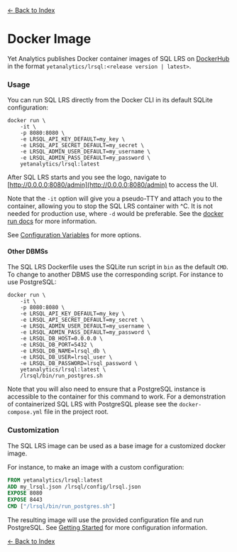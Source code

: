 [<- Back to Index](index.md)

# Docker Image

Yet Analytics publishes Docker container images of SQL LRS on [DockerHub](https://hub.docker.com/repository/docker/yetanalytics/lrsql) in the format `yetanalytics/lrsql:<release version | latest>`.

### Usage

You can run SQL LRS directly from the Docker CLI in its default SQLite configuration:

``` shell
docker run \
    -it \
    -p 8080:8080 \
    -e LRSQL_API_KEY_DEFAULT=my_key \
    -e LRSQL_API_SECRET_DEFAULT=my_secret \
    -e LRSQL_ADMIN_USER_DEFAULT=my_username \
    -e LRSQL_ADMIN_PASS_DEFAULT=my_password \
    yetanalytics/lrsql:latest
```

After SQL LRS starts and you see the logo, navigate to [http://0.0.0.0:8080/admin](http://0.0.0.0:8080/admin) to access the UI.

Note that the `-it` option will give you a pseudo-TTY and attach you to the container, allowing you to stop the SQL LRS container with ^C. It is not needed for production use, where `-d` would be preferable. See the [docker run docs](https://docs.docker.com/engine/reference/commandline/run/) for more information.

See [Configuration Variables](env_vars.md) for more options.

#### Other DBMSs

The SQL LRS Dockerfile uses the SQLite run script in `bin` as the default `CMD`. To change to another DBMS use the corresponding script. For instance to use PostgreSQL:

``` shell
docker run \
    -it \
    -p 8080:8080 \
    -e LRSQL_API_KEY_DEFAULT=my_key \
    -e LRSQL_API_SECRET_DEFAULT=my_secret \
    -e LRSQL_ADMIN_USER_DEFAULT=my_username \
    -e LRSQL_ADMIN_PASS_DEFAULT=my_password \
    -e LRSQL_DB_HOST=0.0.0.0 \
    -e LRSQL_DB_PORT=5432 \
    -e LRSQL_DB_NAME=lrsql_db \
    -e LRSQL_DB_USER=lrsql_user \
    -e LRSQL_DB_PASSWORD=lrsql_password \
    yetanalytics/lrsql:latest \
    /lrsql/bin/run_postgres.sh
```

Note that you will also need to ensure that a PostgreSQL instance is accessible to the container for this command to work. For a demonstration of containerized SQL LRS with PostgreSQL please see the `docker-compose.yml` file in the project root.

### Customization

The SQL LRS image can be used as a base image for a customized docker image.

For instance, to make an image with a custom configuration:

``` dockerfile
FROM yetanalytics/lrsql:latest
ADD my_lrsql.json /lrsql/config/lrsql.json
EXPOSE 8080
EXPOSE 8443
CMD ["/lrsql/bin/run_postgres.sh"]
```

The resulting image will use the provided configuration file and run PostgreSQL. See [Getting Started](startup.md) for more configuration information.

[<- Back to Index](index.md)
